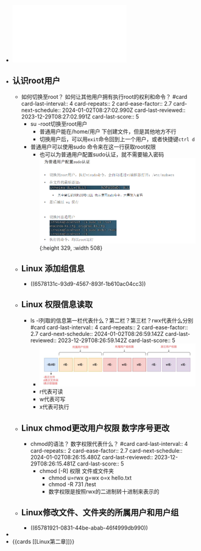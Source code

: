 - ![3-用户和权限.pdf](../assets/3-用户和权限_1702366921984_0.pdf)
- ## 认识root用户
	- 如何切换至root？ 如何让其他用户拥有执行root的权利和命令？ #card
	  card-last-interval:: 4
	  card-repeats:: 2
	  card-ease-factor:: 2.7
	  card-next-schedule:: 2024-01-02T08:27:02.990Z
	  card-last-reviewed:: 2023-12-29T08:27:02.991Z
	  card-last-score:: 5
		- su -root切换至root用户
			- 普通用户能在/home/用户 下创建文件，但是其他地方不行
			- 切换用户后，可以用`exit`命令回到上一个用户，或者快捷键`ctrl d`
		- 普通用户可以使用sudo 命令来在这一行获取root权限
			- 也可以为普通用户配置sudo认证，就不需要输入密码
			  ![image.png](../assets/image_1702367742879_0.png){:height 329, :width 508}
	- ## Linux 添加组信息
		- ((6578131c-93d9-4567-893f-1b610ac04cc3))
	- ## Linux 权限信息读取
		- ls -l列取的信息第一栏代表什么？第二栏？第三栏？rwx代表什么分别 #card
		  card-last-interval:: 4
		  card-repeats:: 2
		  card-ease-factor:: 2.7
		  card-next-schedule:: 2024-01-02T08:26:59.142Z
		  card-last-reviewed:: 2023-12-29T08:26:59.142Z
		  card-last-score:: 5
			- ![image.png](../assets/image_1702369142171_0.png)
			- r代表可读
			- w代表可写
			- x代表可执行
	- ## Linux chmod更改用户权限 数字序号更改
		- chmod的语法？ 数字权限代表什么？ #card
		  card-last-interval:: 4
		  card-repeats:: 2
		  card-ease-factor:: 2.7
		  card-next-schedule:: 2024-01-02T08:26:15.480Z
		  card-last-reviewed:: 2023-12-29T08:26:15.481Z
		  card-last-score:: 5
			- chmod [-R] 权限 文件或文件夹
				- chmod u=rwx g=wx o=x hello.txt
				- chmod -R 731 /test
				- 数字权限是按照rwx的二进制转十进制来表示的
	- ## Linux修改文件、文件夹的所属用户和用户组
		- ((65781921-0831-44be-abab-46f4999db990))
-
- {{cards [[Linux第二章]]}}
